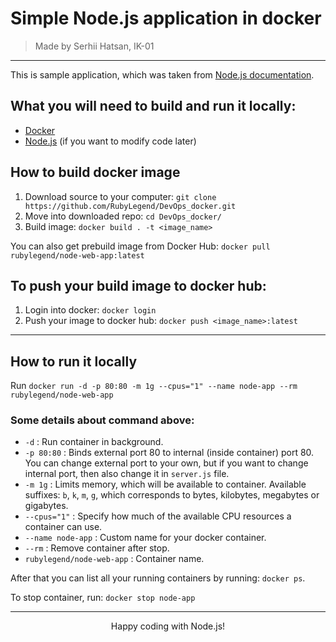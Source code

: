 # Simple Node.js application in docker

> Made by Serhii Hatsan, IK-01

--------------------------------------

This is sample application, which was taken from [Node.js documentation](https://nodejs.org/en/docs/guides/nodejs-docker-webapp/).

## What you will need to build and run it locally:
 - [Docker](https://www.docker.com/)
 - [Node.js](https://nodejs.org) (if you want to modify code later)

## How to build docker image
1. Download source to your computer: ```git clone https://github.com/RubyLegend/DevOps_docker.git```
2. Move into downloaded repo: ```cd DevOps_docker/```
3. Build image: ```docker build . -t <image_name>```

You can also get prebuild image from Docker Hub: ```docker pull rubylegend/node-web-app:latest```

## To push your build image to docker hub:
1. Login into docker: ```docker login```
2. Push your image to docker hub: ```docker push <image_name>:latest```

--------------------------------------

## How to run it locally
Run ```docker run -d -p 80:80 -m 1g --cpus="1" --name node-app --rm rubylegend/node-web-app```

### Some details about command above:
 - ```-d``` : Run container in background.
 - ```-p 80:80``` : Binds external port 80 to internal (inside container) port 80. You can change external port to your own, but if you want to change internal port, then also change it in ```server.js``` file.
 - ```-m 1g``` : Limits memory, which will be available to container. Available suffixes: ```b```, ```k```, ```m```, ```g```, which corresponds to bytes, kilobytes, megabytes or gigabytes.
 - ```--cpus="1"``` : Specify how much of the available CPU resources a container can use.
 - ```--name node-app``` : Custom name for your docker container.
 - ```--rm``` : Remove container after stop.
 - ```rubylegend/node-web-app``` : Container name.

After that you can list all your running containers by running: ```docker ps```.

To stop container, run: ```docker stop node-app```

--------------------------------------

<center><p>Happy coding with Node.js!</p></center>